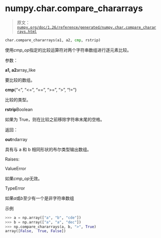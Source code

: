 # numpy.char.compare_chararrays

> 原文：[`numpy.org/doc/1.26/reference/generated/numpy.char.compare_chararrays.html`](https://numpy.org/doc/1.26/reference/generated/numpy.char.compare_chararrays.html)

```py
char.compare_chararrays(a1, a2, cmp, rstrip)
```

使用*cmp_op*指定的比较运算符对两个字符串数组进行逐元素比较。

参数：

**a1, a2**array_like

要比较的数组。

**cmp**{“<”, “<=”, “==”, “>=”, “>”, “!=”}

比较的类型。

**rstrip**Boolean

如果为 True，则在比较之前移除字符串末尾的空格。

返回：

**out**ndarray

具有与 a 和 b 相同形状的布尔类型输出数组。

Raises:

ValueError

如果*cmp_op*无效。

TypeError

如果*a*或*b*至少有一个是非字符串数组

示例

```py
>>> a = np.array(["a", "b", "cde"])
>>> b = np.array(["a", "a", "dec"])
>>> np.compare_chararrays(a, b, ">", True)
array([False,  True, False]) 
```
